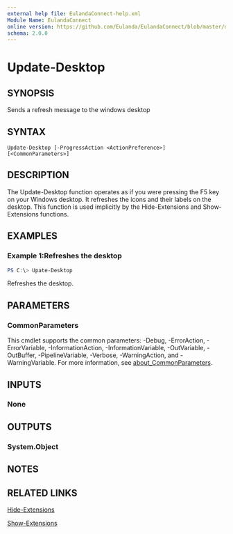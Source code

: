 ```yaml
---
external help file: EulandaConnect-help.xml
Module Name: EulandaConnect
online version: https://github.com/Eulanda/EulandaConnect/blob/master/docs/Update-Desktop.md
schema: 2.0.0
---
```


# Update-Desktop

## SYNOPSIS
Sends a refresh message to the windows desktop

## SYNTAX

```
Update-Desktop [-ProgressAction <ActionPreference>] [<CommonParameters>]
```

## DESCRIPTION
The Update-Desktop function operates as if you were pressing the F5 key on your Windows desktop. It refreshes the icons and their labels on the desktop. This function is used implicitly by the Hide-Extensions and Show-Extensions functions.

## EXAMPLES

### Example 1:Refreshes the desktop
```powershell
PS C:\> Upate-Desktop
```

Refreshes the desktop.

## PARAMETERS


### CommonParameters
This cmdlet supports the common parameters: -Debug, -ErrorAction, -ErrorVariable, -InformationAction, -InformationVariable, -OutVariable, -OutBuffer, -PipelineVariable, -Verbose, -WarningAction, and -WarningVariable. For more information, see [about_CommonParameters](http://go.microsoft.com/fwlink/?LinkID=113216).

## INPUTS

### None

## OUTPUTS

### System.Object
## NOTES

## RELATED LINKS

[Hide-Extensions](../functions/Hide-Extensions.md)

[Show-Extensions](../functions/Show-Extensions.md)



